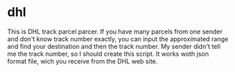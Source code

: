 # dhl
This is DHL track parcel parcer. If you have many parcels from one sender and don't know track number exactly, you can input the approximated range and find your destination and then the track number.
My sender didn't tell me the track number, so I should create this script. It works woth json format file, wich you receive from the DHL web site.
